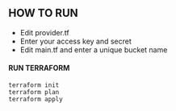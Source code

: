 ## HOW TO RUN 
- Edit provider.tf
- Enter your access key and secret
- Edit main.tf and enter a unique bucket name




#### RUN TERRAFORM 
 ```
 terraform init
 terraform plan
 terraform apply
 ```
